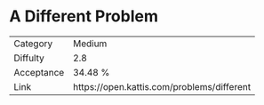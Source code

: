 # A Different Problem

<table>
    <tr>
        <td>Category</td>
        <td>Medium</td>
    </tr>
    <tr>
        <td>Diffulty</td>
        <td>2.8</td>
    </tr>
    <tr>
        <td>Acceptance</td>
        <td>34.48 %</td>
    </tr>
    <tr>
        <td>Link</td>
        <td>https://open.kattis.com/problems/different</td>
    </tr>
</table>
